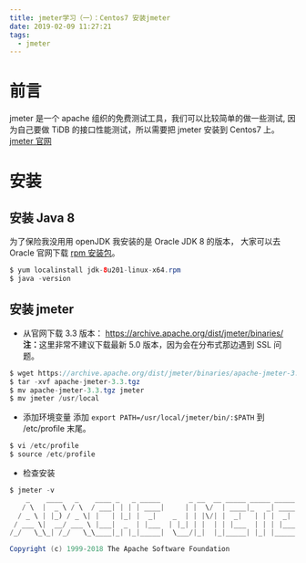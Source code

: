 ```yaml
---
title: jmeter学习（一）：Centos7 安装jmeter
date: 2019-02-09 11:27:21
tags:
  - jmeter
---
```


# 前言

jmeter 是一个 apache 组织的免费测试工具，我们可以比较简单的做一些测试, 因为自己要做 TiDB 的接口性能测试，所以需要把 jmeter 安装到 Centos7 上。  
[jmeter 官网](http://jmeter.apache.org/index.html)

# 安装

## 安装 Java 8

为了保险我没用用 openJDK 我安装的是 Oracle JDK 8 的版本， 大家可以去 Oracle 官网下载 [rpm 安装包](https://www.oracle.com/technetwork/java/javase/downloads/jdk8-downloads-2133151.html)。

```java
$ yum localinstall jdk-8u201-linux-x64.rpm
$ java -version
```

## 安装 jmeter

- 从官网下载 3.3 版本： https://archive.apache.org/dist/jmeter/binaries/
  <b>注：</b>这里非常不建议下载最新 5.0 版本，因为会在分布式那边遇到 SSL 问题。

```java
$ wget https://archive.apache.org/dist/jmeter/binaries/apache-jmeter-3.3.tgz
$ tar -xvf apache-jmeter-3.3.tgz
$ mv apache-jmeter-3.3.tgz jmeter
$ mv jmeter /usr/local
```

- 添加环境变量
  添加 `export PATH=/usr/local/jmeter/bin/:$PATH` 到 /etc/profile 末尾。

```java
$ vi /etc/profile
$ source /etc/profile
```

- 检查安装

```java
$ jmeter -v
    _    ____   _    ____ _   _ _____       _ __  __ _____ _____ _____ ____
   / \  |  _ \ / \  / ___| | | | ____|     | |  \/  | ____|_   _| ____|  _ \
  / _ \ | |_) / _ \| |   | |_| |  _|    _  | | |\/| |  _|   | | |  _| | |_) |
 / ___ \|  __/ ___ \ |___|  _  | |___  | |_| | |  | | |___  | | | |___|  _ <
/_/   \_\_| /_/   \_\____|_| |_|_____|  \___/|_|  |_|_____| |_| |_____|_| \_\ 5.0 r1840935

Copyright (c) 1999-2018 The Apache Software Foundation
```
